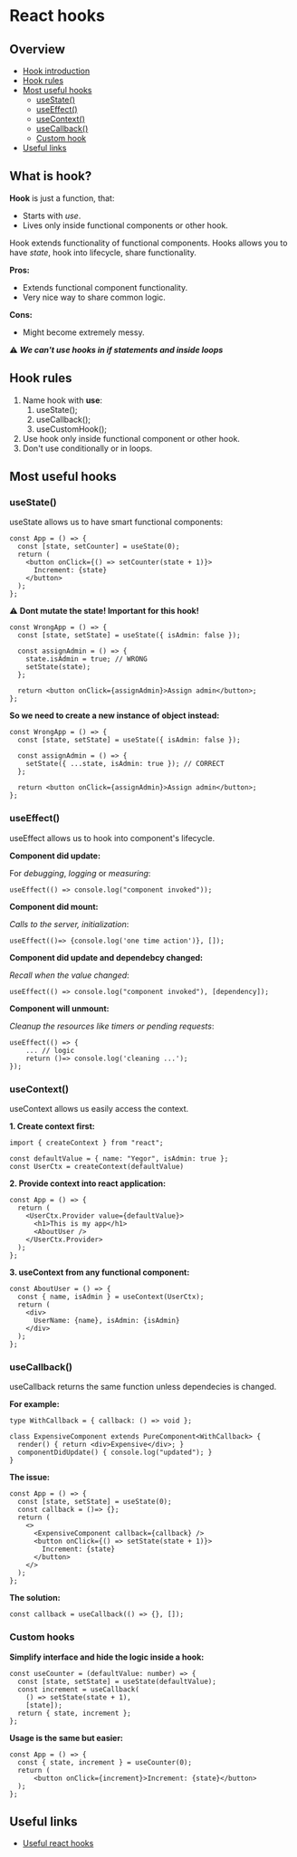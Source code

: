 # React hooks

## Overview

- [Hook introduction](#what-is-hook)
- [Hook rules](#hook-rules)
- [Most useful hooks](#most-useful-hooks)
    - [useState()](#usestate)
    - [useEffect()](#useeffect)
    - [useContext()](#usecontext)
    - [useCallback()](#usecallback)
    - [Custom hook](#custom-hooks)
- [Useful links](#useful-links)

## What is hook?

**Hook** is just a function, that:
- Starts with *use*.
- Lives only inside functional components or other hook.

Hook extends functionality of functional components. Hooks allows you to have *state*, hook into lifecycle, share functionality.

**Pros:**
- Extends functional component functionality.
- Very nice way to share common logic.

**Cons:**
- Might become extremely messy.

⚠️ ***We can't use hooks in if statements and inside loops***

## Hook rules

1. Name hook with **use**:
    1. useState();
    2. useCallback();
    3. useCustomHook();
2. Use hook only inside functional component or other hook.
3. Don't use conditionally or in loops.

## Most useful hooks

### useState()

useState allows us to have smart functional components:

```tsx
const App = () => {
  const [state, setCounter] = useState(0);
  return (
    <button onClick={() => setCounter(state + 1)}>
      Increment: {state}
    </button>
  );
};
```
⚠️ **Dont mutate the state! Important for this hook!**

```tsx
const WrongApp = () => {
  const [state, setState] = useState({ isAdmin: false });
 
  const assignAdmin = () => {
    state.isAdmin = true; // WRONG
    setState(state);
  };
 
  return <button onClick={assignAdmin}>Assign admin</button>;
};
```

**So we need to create a new instance of object instead:**

```tsx
const WrongApp = () => {
  const [state, setState] = useState({ isAdmin: false });
 
  const assignAdmin = () => {
    setState({ ...state, isAdmin: true }); // CORRECT
  };
 
  return <button onClick={assignAdmin}>Assign admin</button>;
};
```

### useEffect()

useEffect allows us to hook into component's lifecycle.

**Component did update:**

For *debugging*, *logging* or *measuring*:

```tsx
useEffect(() => console.log("component invoked"));
```

**Component did mount:**

*Calls to the server, initialization*:

```tsx
useEffect(()=> {console.log('one time action')}, []);
```

**Component did update and dependebcy changed:**

*Recall when the value changed*:

```tsx
useEffect(() => console.log("component invoked"), [dependency]);
```

**Component will unmount:**

*Cleanup the resources like timers or pending requests*:

```tsx
useEffect(() => {
    ... // logic
    return ()=> console.log('cleaning ...');
});
```

### useContext()

useContext allows us easily access the context.

**1. Create context first:**

```tsx
import { createContext } from "react";
 
const defaultValue = { name: "Yegor", isAdmin: true };
const UserCtx = createContext(defaultValue)
```

**2. Provide context into react application:**

```tsx
const App = () => {
  return (
    <UserCtx.Provider value={defaultValue}>
      <h1>This is my app</h1>
      <AboutUser />
    </UserCtx.Provider>
  );
};
```

**3. useContext from any functional component:**

```tsx
const AboutUser = () => {
  const { name, isAdmin } = useContext(UserCtx);
  return (
    <div>
      UserName: {name}, isAdmin: {isAdmin}
    </div>
  );
};
```

### useCallback()

useCallback returns the same function unless dependecies is changed.

**For example:**

```tsx
type WithCallback = { callback: () => void };
 
class ExpensiveComponent extends PureComponent<WithCallback> {
  render() { return <div>Expensive</div>; }
  componentDidUpdate() { console.log("updated"); }
}
```

**The issue:**

```tsx
const App = () => {
  const [state, setState] = useState(0);
  const callback = ()=> {};
  return (
    <>
      <ExpensiveComponent callback={callback} />
      <button onClick={() => setState(state + 1)}>
        Increment: {state}
      </button>
    </>
  );
};
```

**The solution:**

```tsx
const callback = useCallback(() => {}, []);
```

### Custom hooks

**Simplify interface and hide the logic inside a hook:**

```tsx
const useCounter = (defaultValue: number) => {
  const [state, setState] = useState(defaultValue);
  const increment = useCallback(
    () => setState(state + 1), 
    [state]);
  return { state, increment };
};
```

**Usage is the same but easier:**

```tsx
const App = () => {
  const { state, increment } = useCounter(0);
  return (
      <button onClick={increment}>Increment: {state}</button>
  );
};
```

## Useful links

- [Useful react hooks](https://www.smashingmagazine.com/2021/11/useful-react-hooks/)
